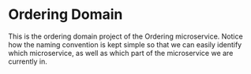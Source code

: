 ﻿# Ordering Domain

This is the ordering domain project of the Ordering microservice. Notice how the naming convention is kept 
simple so that we can easily identify which microservice, as well as which part of the microservice we 
are currently in.

